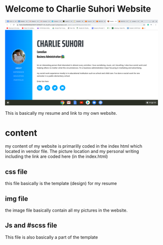 # Welcome to Charlie Suhori Website
![my web](img/web.png)

This is basically my resume and link to my own website.
# content
my content of my website is primarilly coded in the index html which located in vendor file. The picture location and my personal writing including the link are coded here (in the index.html)
## css file
this file basically is the template (design) for my resume
## img file
the image file basically contain all my pictures in the website.
## Js and #scss file 
This file is also basically a part of the template
